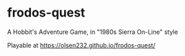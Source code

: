 # frodos-quest
A Hobbit's Adventure Game, in "1980s Sierra On-Line" style

Playable at https://olsen232.github.io/frodos-quest/
